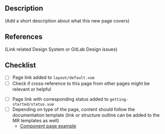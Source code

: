 ## Description

(Add a short description about what this new page covers)

## References

(Link related Design System or GitLab Design issues)

## Checklist

* [ ] Page link added to `layout/default.vue`
* [ ] Check if cross-reference to this page from other pages might be relevant or helpful
<!-- For component pages only (pages/components/) -->
* [ ] Page link with corresponding status added to `getting-started/status.vue`
* [ ] Depending on type of the page, content should follow the documentation template (link or structure outline can be added to the MR templates as well)
  * [Component page example](https://gitlab.com/gitlab-org/design.gitlab.com/blob/master/pages/components/template.vue)
